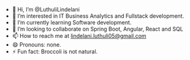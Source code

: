 - 👋 Hi, I’m @LuthuliLindelani
- 👀 I’m interested in IT Business Analytics and Fullstack development.
- 🌱 I’m currently learning Software development. 
- 💞️ I’m looking to collaborate on Spring Boot, Angular, React and SQL
- 📫 How to reach me at lindelani.luthuli05@gmail.com
- 😄 Pronouns: none.
- ⚡ Fun fact: Broccoli is not natural.

<!---
LuthuliLindelani/LuthuliLindelani is a ✨ special ✨ repository because its `README.md` (this file) appears on your GitHub profile.
You can click the Preview link to take a look at your changes.
--->
